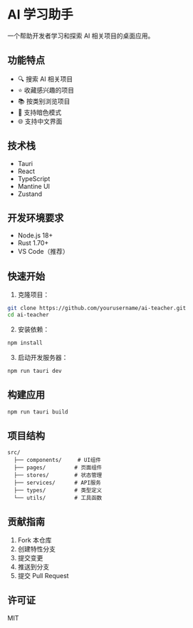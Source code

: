 # AI 学习助手

一个帮助开发者学习和探索 AI 相关项目的桌面应用。

## 功能特点

- 🔍 搜索 AI 相关项目
- ⭐ 收藏感兴趣的项目
- 📚 按类别浏览项目
- 🌙 支持暗色模式
- 🌐 支持中文界面

## 技术栈

- Tauri
- React
- TypeScript
- Mantine UI
- Zustand

## 开发环境要求

- Node.js 18+
- Rust 1.70+
- VS Code（推荐）

## 快速开始

1. 克隆项目：

```bash
git clone https://github.com/yourusername/ai-teacher.git
cd ai-teacher
```

2. 安装依赖：

```bash
npm install
```

3. 启动开发服务器：

```bash
npm run tauri dev
```

## 构建应用

```bash
npm run tauri build
```

## 项目结构

```
src/
  ├── components/     # UI组件
  ├── pages/         # 页面组件
  ├── stores/        # 状态管理
  ├── services/      # API服务
  ├── types/         # 类型定义
  └── utils/         # 工具函数
```

## 贡献指南

1. Fork 本仓库
2. 创建特性分支
3. 提交变更
4. 推送到分支
5. 提交 Pull Request

## 许可证

MIT
